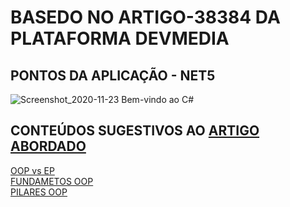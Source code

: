# BASEDO NO ARTIGO-38384 DA PLATAFORMA DEVMEDIA
## PONTOS DA APLICAÇÃO - NET5

![Screenshot_2020-11-23 Bem-vindo ao C#](https://user-images.githubusercontent.com/52793184/99977485-77defc00-2d83-11eb-8dc3-3c5b7decfbb3.png)

## CONTEÚDOS SUGESTIVOS AO [ARTIGO ABORDADO](https://www.devmedia.com.br/view/viewaula.php?idcomp=40624)

[OOP vs EP](http://www.devmedia.com.br/programacao-orientada-a-objetos-versus-programacao-estruturada/32813)<br>
[FUNDAMETOS OOP](http://www.devmedia.com.br/fundamentos-basicos-da-orientacao-a-objetos/26372)<br>
[PILARES OOP](http://www.devmedia.com.br/os-4-pilares-da-programacao-orientada-a-objetos/9264)
